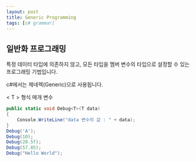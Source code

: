 ```yaml
---
layout: post
title: Generic Programming
tags: [c# grammar]
---
```


## 일반화 프로그래밍

특정 데이터 타입에 의존하지 않고, 모든 타입을 멤버 변수의
타입으로 설정할 수 있는 프로그래밍 기법입니다.

c#에서는 제네렉(Generic)으로 사용됩니다.

< T > 형식 매개 변수
~~~c#
public static void Debug<T>(T data)
{
    Console.WriteLine("data 변수의 값 : " + data);
}
Debug('A');
Debug(10);
Debug(20.5f);
Debug(57.85);
Debug("Hello World");
~~~

